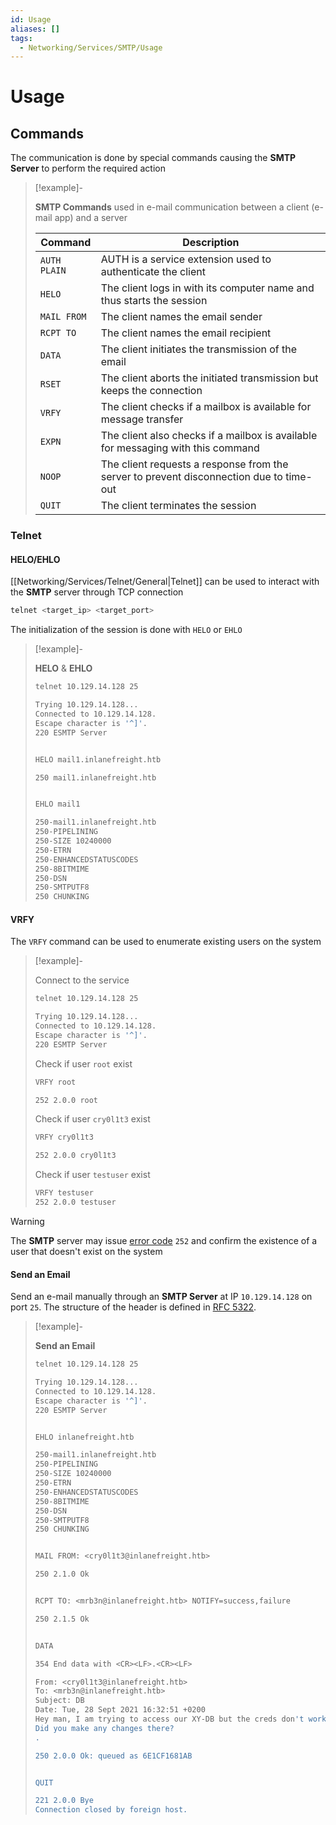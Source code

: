 ```yaml
---
id: Usage
aliases: []
tags:
  - Networking/Services/SMTP/Usage
---
```


# Usage

<!-- Commands {{{-->
## Commands

The communication is done by special commands causing the **SMTP Server** to
perform the required action

<!-- Example {{{-->
> [!example]-
>
> **SMTP Commands** used in e-mail communication between a client (e-mail app)
> and a server
>
>| Command      | Description                                                                             |
>| -----------  | --------------------------------------------------------------------------------------- |
>| `AUTH PLAIN` | AUTH is a service extension used to authenticate the client                             |
>| `HELO`       | The client logs in with its computer name and thus starts the session                   |
>| `MAIL FROM`  | The client names the email sender                                                       |
>| `RCPT TO`    | The client names the email recipient                                                    |
>| `DATA`       | The client initiates the transmission of the email                                      |
>| `RSET`       | The client aborts the initiated transmission but keeps the connection                   |
>| `VRFY`       | The client checks if a mailbox is available for message transfer                        |
>| `EXPN`       | The client also checks if a mailbox is available for messaging with this command        |
>| `NOOP`       | The client requests a response from the server to prevent disconnection due to time-out |
>| `QUIT`       | The client terminates the session                                                       |
<!-- }}} -->

<!-- Telnet {{{-->
### Telnet

<!-- HELO/EHLO {{{-->
#### HELO/EHLO

[[Networking/Services/Telnet/General|Telnet]] can be used to interact with the
**SMTP** server through TCP connection

```sh
telnet <target_ip> <target_port>
```

The initialization of the session is done with `HELO` or `EHLO`

<!-- Example {{{ -->
> [!example]-
>
> **HELO** & **EHLO**
>
>```sh
>telnet 10.129.14.128 25
>
>Trying 10.129.14.128...
>Connected to 10.129.14.128.
>Escape character is '^]'.
>220 ESMTP Server 
>
>
>HELO mail1.inlanefreight.htb
>
>250 mail1.inlanefreight.htb
>
>
>EHLO mail1
>
>250-mail1.inlanefreight.htb
>250-PIPELINING
>250-SIZE 10240000
>250-ETRN
>250-ENHANCEDSTATUSCODES
>250-8BITMIME
>250-DSN
>250-SMTPUTF8
>250 CHUNKING
>```
<!-- }}} -->

<!-- }}} -->

<!-- VRFY {{{-->
#### VRFY

The `VRFY` command can be used to enumerate existing users on the system

<!-- Example {{{-->
> [!example]-
>
> Connect to the service
>
> ```sh
> telnet 10.129.14.128 25
> ```
> ```sh
> Trying 10.129.14.128...
> Connected to 10.129.14.128.
> Escape character is '^]'.
> 220 ESMTP Server
> ```
>
> Check if user `root` exist
>
> ```sh
> VRFY root
> ```
> ```sh
> 252 2.0.0 root
>
> ```
>
> Check if user `cry0l1t3` exist
> ```sh
> VRFY cry0l1t3
> ```
> ```sh
> 252 2.0.0 cry0l1t3
>
> ```
>
> Check if user `testuser` exist
>
> ```sh
> VRFY testuser
> 252 2.0.0 testuser
>
> ```
<!-- }}} -->

<!-- Warning {{{-->
> [!warning]
>
>The **SMTP** server may issue [error code](https://serversmtp.com/smtp-error/)
>`252` and confirm the existence of a user that doesn't exist on the system
<!-- }}} -->

<!-- }}} -->

<!-- Send an Email {{{-->
#### Send an Email

Send an e-mail manually through an **SMTP Server** at IP `10.129.14.128` on port
`25`. The structure of the header is defined in
[RFC 5322](https://datatracker.ietf.org/doc/html/rfc5322).

<!-- Example {{{ -->
> [!example]-
>
> **Send an Email**
>
>```sh
>telnet 10.129.14.128 25
>```
>```sh
>Trying 10.129.14.128...
>Connected to 10.129.14.128.
>Escape character is '^]'.
>220 ESMTP Server
>
>
>EHLO inlanefreight.htb
>
>250-mail1.inlanefreight.htb
>250-PIPELINING
>250-SIZE 10240000
>250-ETRN
>250-ENHANCEDSTATUSCODES
>250-8BITMIME
>250-DSN
>250-SMTPUTF8
>250 CHUNKING
>
>
>MAIL FROM: <cry0l1t3@inlanefreight.htb>
>
>250 2.1.0 Ok
>
>
>RCPT TO: <mrb3n@inlanefreight.htb> NOTIFY=success,failure
>
>250 2.1.5 Ok
>
>
>DATA
>
>354 End data with <CR><LF>.<CR><LF>
>
>From: <cry0l1t3@inlanefreight.htb>
>To: <mrb3n@inlanefreight.htb>
>Subject: DB
>Date: Tue, 28 Sept 2021 16:32:51 +0200
>Hey man, I am trying to access our XY-DB but the creds don't work.
>Did you make any changes there?
>.
>
>250 2.0.0 Ok: queued as 6E1CF1681AB
>
>
>QUIT
>
>221 2.0.0 Bye
>Connection closed by foreign host.
>```
<!-- }}} -->

<!-- }}} -->

<!-- }}} -->

<!-- }}} -->
